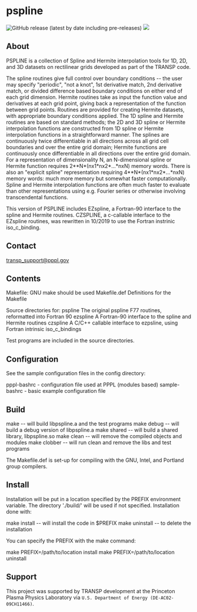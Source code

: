# pspline

![GitHub release (latest by date including pre-releases)](https://img.shields.io/github/v/release/transp/pspline?include_prereleases)
![](https://github.com/transp/pspline/workflows/PSPLINE%20CI/badge.svg)

## About

PSPLINE is a collection of Spline and Hermite interpolation tools for 1D, 2D, and 3D datasets on rectilinear grids developed as part of the TRANSP code.

The spline routines give full control over boundary conditions -- the user may specify "periodic", "not a knot", 1st derivative match, 2nd derivative match, or divided difference based boundary conditions on either end of each grid dimension. Hermite routines take as input the function value and derivatives at each grid point, giving back a representation of the function between grid points. Routines are provided for creating Hermite datasets, with appropriate boundary conditions applied. The 1D spline and Hermite routines are based on standard methods; the 2D and 3D spline or Hermite interpolation functions are constructed from 1D spline or Hermite interpolation functions in a straightforward manner. The splines are continuously twice differentiable in all directions across all grid cell boundaries and over the entire grid domain; Hermite functions are continuously once differentiable in all directions over the entire grid domain. For a representation of dimensionality N, an N-dimensional spline or Hermite function requires 2\*\*N\*(nx1\*nx2\*...\*nxN) memory words. There is also an "explicit spline" representation requiring 4\*\*N\*(nx1\*nx2\*...\*nxN) memory words: much more memory but somewhat faster computationally. Spline and Hermite interpolation functions are often much faster to evaluate than other representations using e.g. Fourier series or otherwise involving transcendental functions.

This version of PSPLINE includes EZspline, a Fortran-90 interface to the spline and Hermite routines. CZSPLINE, a c-callable interface to the EZspline routines, was rewritten in 10/2019 to use the Fortran instrinic iso_c_binding.


## Contact

transp_support@pppl.gov


## Contents

Makefile:      GNU make should be used
Makefile.def   Definitions for the Makefile

Source directories for:
   pspline     The original pspline F77 routines, reformatted into Fortran 90
   ezspline    A Fortran-90 interface to the spline and Hermite routines
   czspline    A C/C++ callable interface to ezpsline, using Fortran intrinsic iso_c_bindings

Test programs are included in the source directories.


## Configuration

See the sample configuration files in the config directory:

pppl-bashrc   - configuration file used at PPPL (modules based)
sample-bashrc - basic example configuration file


## Build

make             -- will build libpspline.a and the test programs
make debug       -- will build a debug version of libpspline.a
make shared      -- will build a shared library, libpspline.so
make clean       -- will remove the compiled objects and modules
make clobber     -- will run clean and remove the libs and test programs

The Makefile.def is set-up for compiling with the GNU, Intel, and Portland group compilers.


## Install

Installation will be put in a location specified by the PREFIX environment variable. The directory './build/' will be used if not specified. Installation done with:

make install     -- will install the code in $PREFIX
make uninstall   -- to delete the installation

You can specify the PREFIX with the make command:

make PREFIX=/path/to/location install
make PREFIX=/path/to/location uninstall


## Support

This project was supported by TRANSP development at the Princeton Plasma Physics Laboratory via `U.S. Department of Energy (DE-AC02-09CH11466)`.


